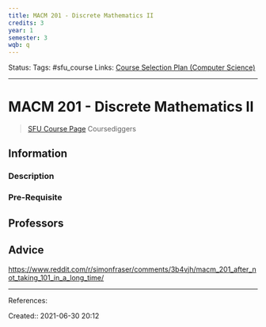 ```yaml
---
title: MACM 201 - Discrete Mathematics II
credits: 3
year: 1
semester: 3
wqb: q
---
```

Status: 
Tags: #sfu_course
Links: [Course Selection Plan (Computer Science)](out/course-selection-plan-computer-science.md)
___
# MACM 201 - Discrete Mathematics II
> [SFU Course Page](https://www.sfu.ca/students/calendar/2021/spring/courses/macm/201.html)
> Coursediggers
## Information
### Description
### Pre-Requisite
## Professors
## Advice
https://www.reddit.com/r/simonfraser/comments/3b4vjh/macm_201_after_not_taking_101_in_a_long_time/
___
References:

Created:: 2021-06-30 20:12